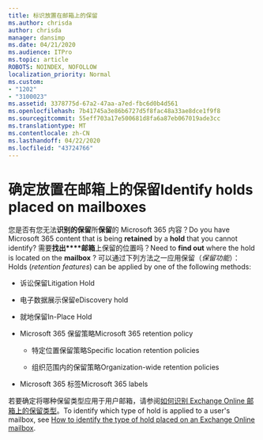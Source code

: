 ```yaml
---
title: 标识放置在邮箱上的保留
ms.author: chrisda
author: chrisda
manager: dansimp
ms.date: 04/21/2020
ms.audience: ITPro
ms.topic: article
ROBOTS: NOINDEX, NOFOLLOW
localization_priority: Normal
ms.custom:
- "1202"
- "3100023"
ms.assetid: 3378775d-67a2-47aa-a7ed-fbc6d0b4d561
ms.openlocfilehash: 7b41745a3e86b6727d5f8fac48a33ae8dce1f9f8
ms.sourcegitcommit: 55eff703a17e500681d8fa6a87eb067019ade3cc
ms.translationtype: MT
ms.contentlocale: zh-CN
ms.lasthandoff: 04/22/2020
ms.locfileid: "43724766"
---
```

# <a name="identify-holds-placed-on-mailboxes"></a><span data-ttu-id="b3522-102">确定放置在邮箱上的保留</span><span class="sxs-lookup"><span data-stu-id="b3522-102">Identify holds placed on mailboxes</span></span>

<span data-ttu-id="b3522-103">您是否有您无法**识别的保留**所**保留**的 Microsoft 365 内容？</span><span class="sxs-lookup"><span data-stu-id="b3522-103">Do you have Microsoft 365 content that is being **retained** by a **hold** that you cannot identify?</span></span> <span data-ttu-id="b3522-104">需要**找出\*\*\*\*邮箱**上保留的位置吗？</span><span class="sxs-lookup"><span data-stu-id="b3522-104">Need to **find out** where the hold is located on the **mailbox** ?</span></span> <span data-ttu-id="b3522-105">可以通过下列方法之一应用保留（*保留功能*）：</span><span class="sxs-lookup"><span data-stu-id="b3522-105">Holds (*retention features*) can be applied by one of the following methods:</span></span>
  
- <span data-ttu-id="b3522-106">诉讼保留</span><span class="sxs-lookup"><span data-stu-id="b3522-106">Litigation Hold</span></span>

- <span data-ttu-id="b3522-107">电子数据展示保留</span><span class="sxs-lookup"><span data-stu-id="b3522-107">eDiscovery hold</span></span>

- <span data-ttu-id="b3522-108">就地保留</span><span class="sxs-lookup"><span data-stu-id="b3522-108">In-Place Hold</span></span>

- <span data-ttu-id="b3522-109">Microsoft 365 保留策略</span><span class="sxs-lookup"><span data-stu-id="b3522-109">Microsoft 365 retention policy</span></span> 

  - <span data-ttu-id="b3522-110">特定位置保留策略</span><span class="sxs-lookup"><span data-stu-id="b3522-110">Specific location retention policies</span></span>

  - <span data-ttu-id="b3522-111">组织范围内的保留策略</span><span class="sxs-lookup"><span data-stu-id="b3522-111">Organization-wide retention policies</span></span>

- <span data-ttu-id="b3522-112">Microsoft 365 标签</span><span class="sxs-lookup"><span data-stu-id="b3522-112">Microsoft 365 labels</span></span>

<span data-ttu-id="b3522-113">若要确定将哪种保留类型应用于用户邮箱，请参阅[如何识别 Exchange Online 邮箱上的保留类型](https://docs.microsoft.com/office365/securitycompliance/identify-a-hold-on-an-exchange-online-mailbox)。</span><span class="sxs-lookup"><span data-stu-id="b3522-113">To identify which type of hold is applied to a user's mailbox, see [How to identify the type of hold placed on an Exchange Online mailbox](https://docs.microsoft.com/office365/securitycompliance/identify-a-hold-on-an-exchange-online-mailbox).</span></span>
